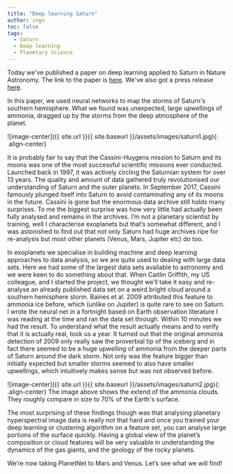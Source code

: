 ```yaml
---
title: "Deep learning Saturn"
author: ingo
toc: false
tags:
  - Saturn
  - Deep learning
  - Planetary Science
---
```



Today we've published a paper on deep learning applied to Saturn in Nature Astronomy. The link to the paper is [here](https://rdcu.be/bzuIt). We've also got a press release [here](https://www.eurekalert.org/pub_releases/2019-04/ucl-dlt042519.php).

In this paper, we used neural networks to map the storms of Saturn's southern hemisphere. What we found was unexpected, large upwellings of ammonia, dragged up by the storms from the deep atmosphere of the planet.

![image-center]({{ site.url }}{{ site.baseurl }}/assets/images/saturn1.jpg){: .align-center}

It is probably fair to say that the Cassini-Huygens mission to Saturn and its moons was one of the most successful scientific missions ever conducted. Launched back in 1997, it was actively circling the Saturnian system for over 13 years. The quality and amount of data gathered truly revolutionised our understanding of Saturn and the outer planets.
In September 2017, Cassini famously plunged itself into Saturn to avoid contaminating any of its moons in the future. Cassini is gone but the enormous data archive still holds many surprises. To me the biggest surprise was how very little had actually been fully analysed and remains in the archives. I’m not a planetary scientist by training, well I characterise exoplanets but that’s somewhat different, and I was astonished to find out that not only Saturn had huge archives ripe for re-analysis but most other planets (Venus, Mars, Jupiter etc) do too.

In exoplanets we specialise in building machine and deep learning approaches to data analysis, so we are quite used to dealing with large data sets. Here we had some of the largest data sets available to astronomy and we were keen to do something about that.
When Caitlin Griffith, my US colleague, and I started the project, we thought we’ll take it easy and re-analyse an already published data set on a weird bright cloud around a southern hemisphere storm. Baines et al. 2009 attributed this feature to ammonia ice before, which (unlike on Jupiter) is quite rare to see on Saturn. I wrote the neural net in a fortnight based on Earth observation literature I was reading at the time and ran the data set through. Within 10 minutes we had the result. To understand what the result actually means and to verify that it is actually real, took us a year. It turned out that the original ammonia detection of 2009 only really saw the proverbial tip of the iceberg and in fact there seemed to be a huge upwelling of ammonia from the deeper parts of Saturn around the dark storm. Not only was the feature bigger than initially expected but smaller storms seemed to also have smaller upwellings, which intuitively makes sense but was not observed before.

![image-center]({{ site.url }}{{ site.baseurl }}/assets/images/saturn2.jpg){: .align-center}
The image above shows the extend of the ammonia clouds. They roughly compare in size to 70% of the Earth's surface.

The most surprising of these findings though was that analysing planetary hyperspectral image data is really not that hard and once you trained your deep learning or clustering algorithm on a feature set, you can analyse large portions of the surface quickly. Having a global view of the planet’s composition or cloud features will be very valuable in understanding the dynamics of the gas giants, and the geology of the rocky planets.

We’re now taking PlanetNet to Mars and Venus. Let’s see what we will find!
